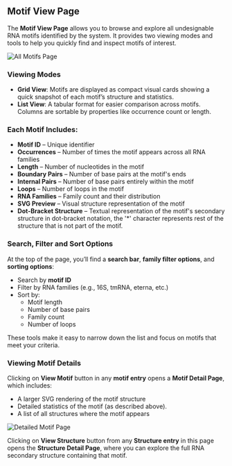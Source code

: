 ## Motif View Page

The **Motif View Page** allows you to browse and explore all undesignable RNA motifs identified by the system. It provides two viewing modes and tools to help you quickly find and inspect motifs of interest.

![All Motifs Page](/motifserver/help-docs/figs/all-motifs-page.png)

### Viewing Modes

- **Grid View**: Motifs are displayed as compact visual cards showing a quick snapshot of each motif’s structure and statistics.
- **List View**: A tabular format for easier comparison across motifs. Columns are sortable by properties like occurrence count or length.


### Each Motif Includes:

- **Motif ID** – Unique identifier  
- **Occurrences** – Number of times the motif appears across all RNA families  
- **Length** – Number of nucleotides in the motif  
- **Boundary Pairs** – Number of base pairs at the motif's ends  
- **Internal Pairs** – Number of base pairs entirely within the motif  
- **Loops** – Number of loops in the motif 
- **RNA Families** – Family count and their distribution  
- **SVG Preview** – Visual structure representation of the motif
- **Dot-Bracket Structure** – Textual representation of the motif's secondary structure in dot-bracket notation, the '*' character represents rest of the structure that is not part of the motif.


### Search, Filter and Sort Options

At the top of the page, you’ll find a **search bar**, **family filter options**, and **sorting options**:

- Search by **motif ID**
- Filter by RNA families (e.g., 16S, tmRNA, eterna, etc.)
- Sort by:
  - Motif length
  - Number of base pairs
  - Family count
  - Number of loops

These tools make it easy to narrow down the list and focus on motifs that meet your criteria.


### Viewing Motif Details

Clicking on **View Motif** button in any **motif entry** opens a **Motif Detail Page**, which includes:

- A larger SVG rendering of the motif structure
- Detailed statistics of the motif (as described above).
- A list of all structures where the motif appears

![Detailed Motif Page](/motifserver/help-docs/figs/detailed-motif-page.png)

Clicking on **View Structure** button from any **Structure entry** in this page opens the **Structure Detail Page**, where you can explore the full RNA secondary structure containing that motif.
